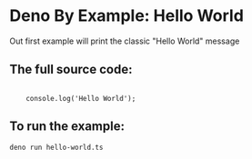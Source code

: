 # Deno By Example: Hello World

Out first example will print the classic "Hello World" message

## The full source code:

<code>
    console.log('Hello World');
</code>

## To run the example:
    deno run hello-world.ts



